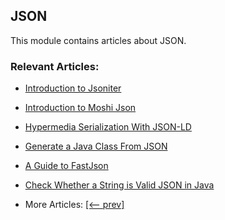 ## JSON

This module contains articles about JSON.

### Relevant Articles:

- [Introduction to Jsoniter](https://www.baeldung.com/java-jsoniter)
- [Introduction to Moshi Json](https://www.baeldung.com/java-json-moshi)
- [Hypermedia Serialization With JSON-LD](https://www.baeldung.com/json-linked-data)
- [Generate a Java Class From JSON](https://www.baeldung.com/java-generate-class-from-json)
- [A Guide to FastJson](https://www.baeldung.com/fastjson)
- [Check Whether a String is Valid JSON in Java](https://www.baeldung.com/java-validate-json-string)

- More Articles: [[<-- prev]](/json-modules/json)

